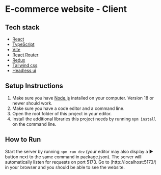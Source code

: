 # E-commerce website - Client

## Tech stack

- [React](https://react.dev/reference/react)
- [TypeScript](https://www.typescriptlang.org/docs/handbook/typescript-in-5-minutes.html)
- [Vite](https://vitejs.dev/guide/)
- [React Router](https://reactrouter.com/en/main/start/overview)
- [Redux](https://react-redux.js.org/introduction/getting-started)
- [Tailwind css](https://tailwindcss.com/docs/aspect-ratio)
- [Headless ui](https://headlessui.com/)

## Setup Instructions
1. Make sure you have [Node.js](https://nodejs.org/en) installed on your computer. Version 18 or newer should work.
2. Make sure you have a code editor and a command line.
3. Open the root folder of this project in your editor.
4. Install the additional libraries this project needs by running `npm install` on the command line.

## How to Run
Start the server by running `npm run dev` (your editor may also display a ▶ button next to the same command in package.json).
The server will automatically listen for requests on port 5173. Go to (http://localhost:5173/) in your browser and
you should be able to see the website.






